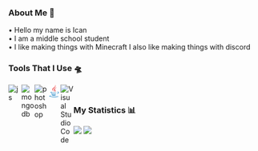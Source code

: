 ### About Me 🐳

• Hello my name is Ican<br />
• I am a middle school student<br />
• I like making things with Minecraft I also like making things with discord

### Tools That I Use 🛸
<img align="left" alt="js" width="26px" src="https://i.imgur.com/3u1wzwE.png" />
<img align="left" alt="mongodb" width="26px" src="https://imgur.com/xN5cFRr.png" /> 
<img align="left" alt="photoshop" width="26px" src="https://i.imgur.com/OC1RcS5.jpg" />
<img align="left" src="https://raw.githubusercontent.com/devicons/devicon/master/icons/java/java-original.svg" alt="java" width="26px" />
<img align="left" alt="Visual Studio Code" width="26px" src="https://i.imgur.com/LwSdAlE.png" /><br />



### My Statistics 📊
![](https://github-readme-stats.vercel.app/api/top-langs/?username=IkhsanR236&layout=compact)
![](https://github-readme-stats.vercel.app/api?username=IkhsanR236&&show_icons=true)

